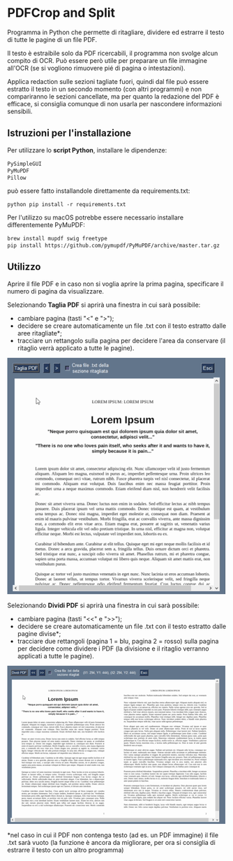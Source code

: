 # PDFCrop and Split
Programma in Python che permette di ritagliare, dividere ed estrarre il testo di tutte le pagine di un file PDF.

Il testo è estraibile solo da PDF ricercabili, il programma non svolge alcun compito di OCR. 
Può essere però utile per preparare un file immagine 
all'OCR (se si vogliono rimuovere pié di pagina o intestazioni). 

Applica redaction sulle sezioni tagliate fuori, quindi dal file 
può essere estratto il testo in un secondo momento (con altri programmi) e 
non compariranno le sezioni cancellate, ma per quanto la redazione 
del PDF è efficace, si consiglia comunque di non usarla per nascondere 
informazioni sensibili.

## Istruzioni per l'installazione
Per utilizzare lo **script Python**, installare le dipendenze:
```
PySimpleGUI
PyMuPDF
Pillow
```
può essere fatto installandole direttamente da requirements.txt:

```
python pip install -r requirements.txt
```
Per l'utilizzo su macOS potrebbe essere necessario installare differentemente PyMuPDF:
```
brew install mupdf swig freetype
pip install https://github.com/pymupdf/PyMuPDF/archive/master.tar.gz
```
## Utilizzo
Aprire il file PDF e in caso non si voglia aprire la prima pagina, specificare il numero di pagina da visualizzare.

Selezionando **Taglia PDF** si aprirà una finestra in cui sarà possibile:
- cambiare pagina (tasti "<" e ">");
- decidere se creare automaticamente un file .txt con il testo estratto dalle aree ritagliate*;
- tracciare un rettangolo sulla pagina per decidere l'area da conservare (il ritaglio verrà applicato a tutte le pagine).

![alt text](https://github.com/fla-pi/PDFCropandSplit/blob/main/demo_crop.gif)

Selezionando **Dividi PDF** si aprirà una finestra in cui sarà possibile:
- cambiare pagina (tasti "<<" e ">>");
- decidere se creare automaticamente un file .txt con il testo estratto dalle pagine divise*;
- tracciare due rettangoli (pagina 1 = blu, pagina 2 = rosso) sulla pagina per decidere come dividere i PDF (la divisione e il ritaglio verranno applicati a tutte le pagine).

![alt text](https://github.com/fla-pi/PDFCropandSplit/blob/main/demo_split.gif)


\*nel caso in cui il PDF non contenga testo (ad es. un PDF immagine) il file .txt sarà vuoto (la funzione è ancora da migliorare, per ora si consiglia di estrarre il testo con un altro programma)
